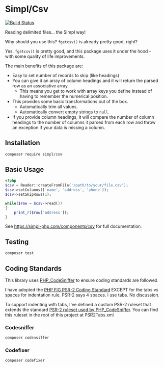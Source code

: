 # Simpl/Csv

[![Build Status](https://img.shields.io/travis/simpl-php/csv.svg?style=flat-square)](https://travis-ci.org/simpl-php/csv)

Reading delimited files... the Simpl way!

Why should you use this? `fgetcsv()` is already pretty good, right?

Yes, `fgetcsv()` is pretty good, and this package uses it under the hood - with some quality of life improvements.

The main benefits of this package are:

- Easy to set number of records to skip (like headings)
- You can give it an array of column headings and it will return the parsed row as an associative array.
    - This means you get to work with array keys you define instead of having to remember the numerical position.
- This provides some basic transformations out of the box.
    - Automatically trim all values.
    - Automatically convert empty strings to `null`.
- If you provide column headings, it will compare the number of column headings to the number of columns it
parsed from each row and throw an exception if your data is missing a column.

## Installation

```bash
composer require simpl/csv
```

## Basic Usage
```php
<?php
$csv = Reader::createFromFile('/path/to/your/file.csv');
$csv->setColumns(['name', 'address', 'phone']);
$csv->setSkipRows(1);

while($row = $csv->read())
{
    print_r($row['address']);
}
```

See <https://simpl-php.com/components/csv> for full documentation.

## Testing

```bash
composer test
```

## Coding Standards
This library uses [PHP_CodeSniffer](http://www.squizlabs.com/php-codesniffer) to ensure coding standards are followed.

I have adopted the [PHP FIG PSR-2 Coding Standard](http://www.php-fig.org/psr/psr-2/) EXCEPT for the tabs vs spaces for indentation rule. PSR-2 says 4 spaces. I use tabs. No discussion.

To support indenting with tabs, I've defined a custom PSR-2 ruleset that extends the standard [PSR-2 ruleset used by PHP_CodeSniffer](https://github.com/squizlabs/PHP_CodeSniffer/blob/master/CodeSniffer/Standards/PSR2/ruleset.xml). You can find this ruleset in the root of this project at PSR2Tabs.xml


### Codesniffer

```bash
composer codensiffer
```

### Codefixer

```bash
composer codefixer
```